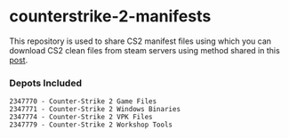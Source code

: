 # counterstrike-2-manifests

This repository is used to share CS2 manifest files using which you can download CS2 clean files from steam servers using method shared in this [post](https://www.unknowncheats.me/forum/counter-strike-2-a/588118-counter-strike-2-decrypted-manifests.html).

### Depots Included
```
2347770 - Counter-Strike 2 Game Files
2347771 - Counter-Strike 2 Windows Binaries
2347774 - Counter-Strike 2 VPK Files
2347779 - Counter-Strike 2 Workshop Tools
```